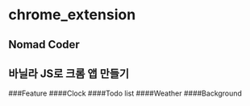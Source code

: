 # chrome_extension

## Nomad Coder 
## 바닐라 JS로 크롬 앱 만들기
###Feature
####Clock
####Todo list
####Weather
####Background
